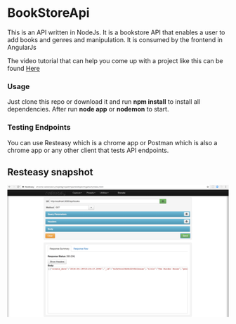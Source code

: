 # BookStoreApi
This is an API written in NodeJs. It is a bookstore API that enables a user to add books and genres and manipulation. It is consumed by the frontend in AngularJs

The video tutorial that can help you come up with a project like this can be found [Here](https://www.youtube.com/watch?v=eB9Fq9I5ocs&t=3022s)

### Usage
Just clone this repo or download it and run **npm install** to install all dependencies.
After run **node app** or **nodemon** to start.

### Testing Endpoints
You can use Resteasy which is a chrome app or Postman which is also a chrome app or any other client that tests API endpoints.

## Resteasy snapshot
![picture](./img/image.png)
